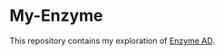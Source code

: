 # My-Enzyme

This repository contains my exploration of [Enzyme AD](https://github.com/wsmoses/Enzyme).
